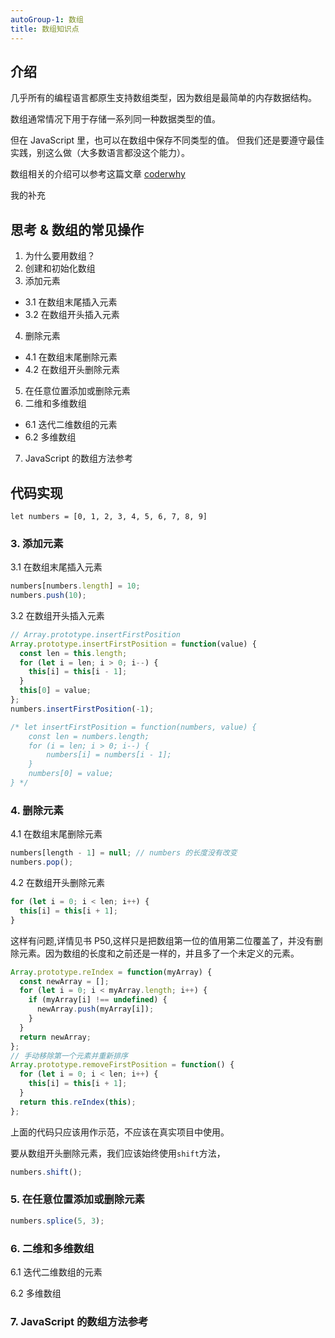 ```yaml
---
autoGroup-1: 数组
title: 数组知识点
---
```


## 介绍

几乎所有的编程语言都原生支持数组类型，因为数组是最简单的内存数据结构。

数组通常情况下用于存储一系列同一种数据类型的值。

但在 JavaScript 里，也可以在数组中保存不同类型的值。
但我们还是要遵守最佳实践，别这么做（大多数语言都没这个能力）。

数组相关的介绍可以参考这篇文章
[coderwhy](https://www.jianshu.com/p/9521594710d7)

我的补充

## 思考 & 数组的常见操作

1. 为什么要用数组？
2. 创建和初始化数组
3. 添加元素

- 3.1 在数组末尾插入元素
- 3.2 在数组开头插入元素

4. 删除元素

- 4.1 在数组末尾删除元素
- 4.2 在数组开头删除元素

5. 在任意位置添加或删除元素
6. 二维和多维数组

- 6.1 迭代二维数组的元素
- 6.2 多维数组

7. JavaScript 的数组方法参考

## 代码实现

`let numbers = [0, 1, 2, 3, 4, 5, 6, 7, 8, 9]`

### 3. 添加元素

3.1 在数组末尾插入元素

```js
numbers[numbers.length] = 10;
numbers.push(10);
```

3.2 在数组开头插入元素

```js
// Array.prototype.insertFirstPosition
Array.prototype.insertFirstPosition = function(value) {
  const len = this.length;
  for (let i = len; i > 0; i--) {
    this[i] = this[i - 1];
  }
  this[0] = value;
};
numbers.insertFirstPosition(-1);

/* let insertFirstPosition = function(numbers, value) {
	const len = numbers.length;
	for (i = len; i > 0; i--) {
		numbers[i] = numbers[i - 1];
	}
	numbers[0] = value;
} */
```

### 4. 删除元素

4.1 在数组末尾删除元素

```js
numbers[length - 1] = null; // numbers 的长度没有改变
numbers.pop();
```

4.2 在数组开头删除元素

```js
for (let i = 0; i < len; i++) {
  this[i] = this[i + 1];
}
```

这样有问题,详情见书 P50,这样只是把数组第一位的值用第二位覆盖了，并没有删除元素。因为数组的长度和之前还是一样的，并且多了一个未定义的元素。

```js
Array.prototype.reIndex = function(myArray) {
  const newArray = [];
  for (let i = 0; i < myArray.length; i++) {
    if (myArray[i] !== undefined) {
      newArray.push(myArray[i]);
    }
  }
  return newArray;
};
// 手动移除第一个元素并重新排序
Array.prototype.removeFirstPosition = function() {
  for (let i = 0; i < len; i++) {
    this[i] = this[i + 1];
  }
  return this.reIndex(this);
};
```

上面的代码只应该用作示范，不应该在真实项目中使用。

要从数组开头删除元素，我们应该始终使用`shift`方法，

```js
numbers.shift();
```

### 5. 在任意位置添加或删除元素

```js
numbers.splice(5, 3);
```

### 6. 二维和多维数组

6.1 迭代二维数组的元素

6.2 多维数组

### 7. JavaScript 的数组方法参考
